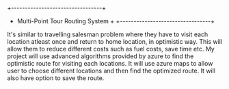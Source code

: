 +---------------------------------+
+ Multi-Point Tour Routing System +
+---------------------------------+

It's similar to travelling salesman problem where they have to visit each location atleast once and return to home location, in optimistic way. This will allow them to reduce different costs such as fuel costs, save time etc. My project will use advanced algorithms provided by azure to find the optimistic route for visiting each locations. It will use azure maps to allow user to choose different locations and then find the optimized route. It will also have option to save the route.
